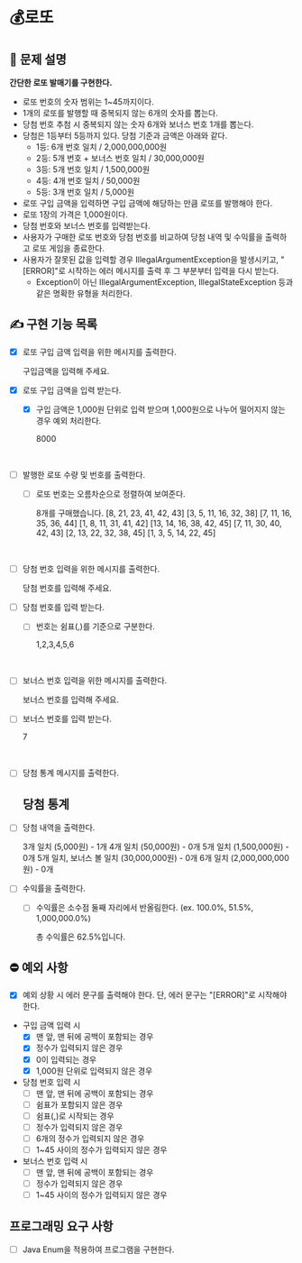 # 💰로또 

## 📝 문제 설명
__간단한 로또 발매기를 구현한다.__

- 로또 번호의 숫자 범위는 1~45까지이다.
- 1개의 로또를 발행할 때 중복되지 않는 6개의 숫자를 뽑는다.
- 당첨 번호 추첨 시 중복되지 않는 숫자 6개와 보너스 번호 1개를 뽑는다.
- 당첨은 1등부터 5등까지 있다. 당첨 기준과 금액은 아래와 같다.
  - 1등: 6개 번호 일치 / 2,000,000,000원
  - 2등: 5개 번호 + 보너스 번호 일치 / 30,000,000원
  - 3등: 5개 번호 일치 / 1,500,000원
  - 4등: 4개 번호 일치 / 50,000원
  - 5등: 3개 번호 일치 / 5,000원
- 로또 구입 금액을 입력하면 구입 금액에 해당하는 만큼 로또를 발행해야 한다.
- 로또 1장의 가격은 1,000원이다.
- 당첨 번호와 보너스 번호를 입력받는다.
- 사용자가 구매한 로또 번호와 당첨 번호를 비교하여 당첨 내역 및 수익률을 출력하고 로또 게임을 종료한다.
- 사용자가 잘못된 값을 입력할 경우 IllegalArgumentException을 발생시키고, "[ERROR]"로 시작하는 에러 메시지를 출력 후 그 부분부터 입력을 다시 받는다.
  - Exception이 아닌 IllegalArgumentException, IllegalStateException 등과 같은 명확한 유형을 처리한다.

## ✍️ 구현 기능 목록
- [x] 로또 구입 금액 입력을 위한 메시지를 출력한다. 


    구입금액을 입력해 주세요.

- [x] 로또 구입 금액을 입력 받는다.
  - [x] 구입 금액은 1,000원 단위로 입력 받으며 1,000원으로 나누어 떨어지지 않는 경우 예외 처리한다.


    8000
<br>

- [ ] 발행한 로또 수량 및 번호를 출력한다.
  - [ ] 로또 번호는 오름차순으로 정렬하여 보여준다.
  

    8개를 구매했습니다.
    [8, 21, 23, 41, 42, 43]
    [3, 5, 11, 16, 32, 38]
    [7, 11, 16, 35, 36, 44]
    [1, 8, 11, 31, 41, 42]
    [13, 14, 16, 38, 42, 45]
    [7, 11, 30, 40, 42, 43]
    [2, 13, 22, 32, 38, 45]
    [1, 3, 5, 14, 22, 45]
<br>

- [ ] 당첨 번호 입력을 위한 메시지를 출력한다.


    당첨 번호를 입력해 주세요.

- [ ] 당첨 번호를 입력 받는다.
  - [ ] 번호는 쉼표(,)를 기준으로 구분한다.


    1,2,3,4,5,6
<br>

- [ ] 보너스 번호 입력을 위한 메시지를 출력한다.


    보너스 번호를 입력해 주세요.   

- [ ] 보너스 번호를 입력 받는다.


    7

<br>

- [ ] 당첨 통계 메시지를 출력한다.


    당첨 통계
    ---

- [ ] 당첨 내역을 출력한다.


    3개 일치 (5,000원) - 1개
    4개 일치 (50,000원) - 0개
    5개 일치 (1,500,000원) - 0개
    5개 일치, 보너스 볼 일치 (30,000,000원) - 0개
    6개 일치 (2,000,000,000원) - 0개

- [ ] 수익률을 출력한다.
  - [ ] 수익률은 소수점 둘째 자리에서 반올림한다. (ex. 100.0%, 51.5%, 1,000,000.0%)


    총 수익률은 62.5%입니다.

## ⛔️ 예외 사항
- [x] 예외 상황 시 에러 문구를 출력해야 한다. 단, 에러 문구는 "[ERROR]"로 시작해야 한다.

- 구입 금액 입력 시 
  - [x] 맨 앞, 맨 뒤에 공백이 포함되는 경우
  - [x] 정수가 입력되지 않은 경우
  - [x] 0이 입력되는 경우
  - [x] 1,000원 단위로 입력되지 않은 경우
  
- 당첨 번호 입력 시
  - [ ] 맨 앞, 맨 뒤에 공백이 포함되는 경우
  - [ ] 쉼표가 포함되지 않은 경우
  - [ ] 쉼표(,)로 시작되는 경우
  - [ ] 정수가 입력되지 않은 경우
  - [ ] 6개의 정수가 입력되지 않은 경우
  - [ ] 1~45 사이의 정수가 입력되지 않은 경우
  
- 보너스 번호 입력 시
  - [ ] 맨 앞, 맨 뒤에 공백이 포함되는 경우
  - [ ] 정수가 입력되지 않은 경우
  - [ ] 1~45 사이의 정수가 입력되지 않은 경우
  
## 프로그래밍 요구 사항 
- [ ] Java Enum을 적용하여 프로그램을 구현한다.